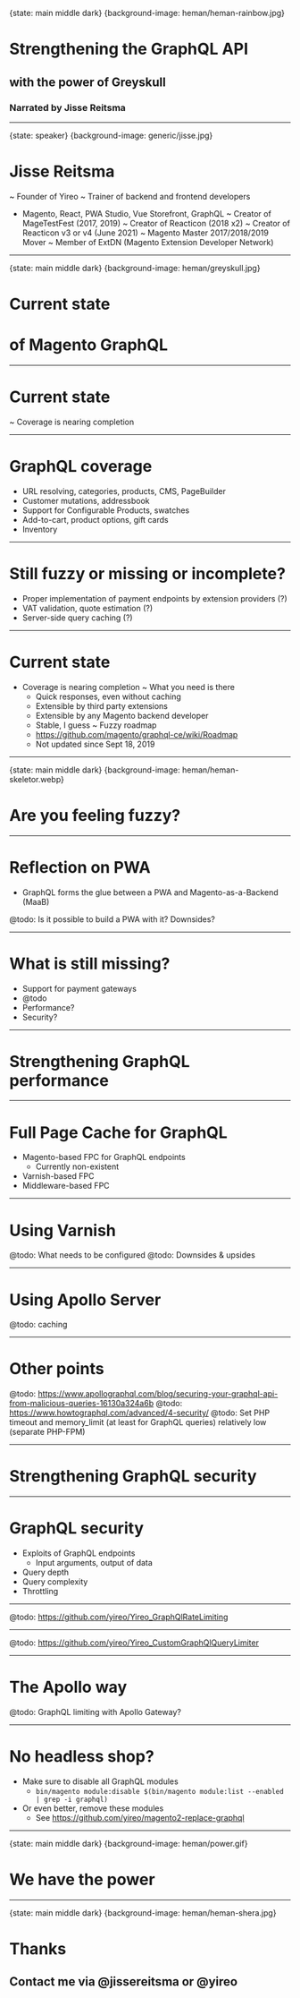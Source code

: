 {state: main middle dark}
{background-image: heman/heman-rainbow.jpg}
# Strengthening the GraphQL API
## with the power of Greyskull
### Narrated by Jisse Reitsma

---
{state: speaker}
{background-image: generic/jisse.jpg}
# Jisse Reitsma
~ Founder of Yireo
~ Trainer of backend and frontend developers
  - Magento, React, PWA Studio, Vue Storefront, GraphQL
~ Creator of MageTestFest (2017, 2019)
~ Creator of Reacticon (2018 x2)
~ Creator of Reacticon v3 or v4 (June 2021)
~ Magento Master 2017/2018/2019 Mover
~ Member of ExtDN (Magento Extension Developer Network)

---
{state: main middle dark}
{background-image: heman/greyskull.jpg}
# Current state 
# of Magento GraphQL

---
# Current state
~ Coverage is nearing completion

---
# GraphQL coverage
- URL resolving, categories, products, CMS, PageBuilder
- Customer mutations, addressbook
- Support for Configurable Products, swatches
- Add-to-cart, product options, gift cards
- Inventory

---
# Still fuzzy or missing or incomplete?
- Proper implementation of payment endpoints by extension providers (?)
- VAT validation, quote estimation (?)
- Server-side query caching (?)

---
# Current state
- Coverage is nearing completion
~ What you need is there
    - Quick responses, even without caching
    - Extensible by third party extensions
    - Extensible by any Magento backend developer
    - Stable, I guess
~ Fuzzy roadmap
    - https://github.com/magento/graphql-ce/wiki/Roadmap
    - Not updated since Sept 18, 2019

---
{state: main middle dark}
{background-image: heman/heman-skeletor.webp}
# Are you feeling fuzzy?

---
# Reflection on PWA
- GraphQL forms the glue between a PWA and Magento-as-a-Backend (MaaB)

@todo: Is it possible to build a PWA with it? Downsides?


---
# What is still missing?
- Support for payment gateways
- @todo
- Performance?
- Security?

---
# Strengthening GraphQL performance

---
# Full Page Cache for GraphQL
- Magento-based FPC for GraphQL endpoints
  - Currently non-existent
- Varnish-based FPC
- Middleware-based FPC

---
# Using Varnish
@todo: What needs to be configured
@todo: Downsides & upsides

---
# Using Apollo Server
@todo: caching

---
# Other points
@todo: https://www.apollographql.com/blog/securing-your-graphql-api-from-malicious-queries-16130a324a6b
@todo: https://www.howtographql.com/advanced/4-security/
@todo: Set PHP timeout and memory_limit (at least for GraphQL queries) relatively low (separate PHP-FPM)

---
# Strengthening GraphQL security

---
# GraphQL security
- Exploits of GraphQL endpoints
  - Input arguments, output of data
- Query depth
- Query complexity
- Throttling

---
@todo: https://github.com/yireo/Yireo_GraphQlRateLimiting

---
@todo: https://github.com/yireo/Yireo_CustomGraphQlQueryLimiter

---
# The Apollo way
@todo: GraphQL limiting with Apollo Gateway?

---
# No headless shop?
- Make sure to disable all GraphQL modules
  - `bin/magento module:disable $(bin/magento module:list --enabled | grep -i graphql)`
- Or even better, remove these modules
  - See https://github.com/yireo/magento2-replace-graphql

---
{state: main middle dark}
{background-image: heman/power.gif}
# We have the power

---
{state: main middle dark}
{background-image: heman/heman-shera.jpg}
# Thanks
## Contact me via @jissereitsma or @yireo
